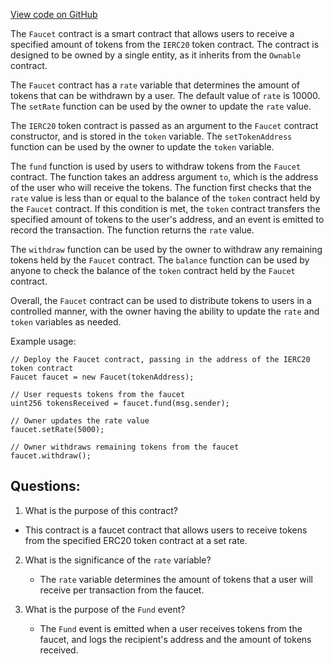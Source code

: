 [View code on GitHub](zoo-labs/zoo/blob/master/contracts/src/Faucet.sol)

The `Faucet` contract is a smart contract that allows users to receive a specified amount of tokens from the `IERC20` token contract. The contract is designed to be owned by a single entity, as it inherits from the `Ownable` contract. 

The `Faucet` contract has a `rate` variable that determines the amount of tokens that can be withdrawn by a user. The default value of `rate` is 10000. The `setRate` function can be used by the owner to update the `rate` value. 

The `IERC20` token contract is passed as an argument to the `Faucet` contract constructor, and is stored in the `token` variable. The `setTokenAddress` function can be used by the owner to update the `token` variable. 

The `fund` function is used by users to withdraw tokens from the `Faucet` contract. The function takes an address argument `to`, which is the address of the user who will receive the tokens. The function first checks that the `rate` value is less than or equal to the balance of the `token` contract held by the `Faucet` contract. If this condition is met, the `token` contract transfers the specified amount of tokens to the user's address, and an event is emitted to record the transaction. The function returns the `rate` value. 

The `withdraw` function can be used by the owner to withdraw any remaining tokens held by the `Faucet` contract. The `balance` function can be used by anyone to check the balance of the `token` contract held by the `Faucet` contract. 

Overall, the `Faucet` contract can be used to distribute tokens to users in a controlled manner, with the owner having the ability to update the `rate` and `token` variables as needed. 

Example usage:
```
// Deploy the Faucet contract, passing in the address of the IERC20 token contract
Faucet faucet = new Faucet(tokenAddress);

// User requests tokens from the faucet
uint256 tokensReceived = faucet.fund(msg.sender);

// Owner updates the rate value
faucet.setRate(5000);

// Owner withdraws remaining tokens from the faucet
faucet.withdraw();
```
## Questions: 
 1. What is the purpose of this contract?
   - This contract is a faucet contract that allows users to receive tokens from the specified ERC20 token contract at a set rate.

2. What is the significance of the `rate` variable?
   - The `rate` variable determines the amount of tokens that a user will receive per transaction from the faucet.

3. What is the purpose of the `Fund` event?
   - The `Fund` event is emitted when a user receives tokens from the faucet, and logs the recipient's address and the amount of tokens received.